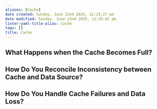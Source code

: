 ```yaml
---
aliases: [Cache]
date created: Sunday, June 22nd 2025, 12:25:27 pm
date modified: Sunday, June 22nd 2025, 12:25:42 pm
linter-yaml-title-alias: Cache
tags: []
title: Cache
---
```


## What Happens when the Cache Becomes Full?

## How Do You Reconcile Inconsistency between Cache and Data Source?

## How Do You Handle Cache Failures and Data Loss?
